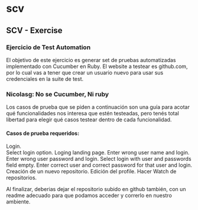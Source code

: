 # scv
## SCV - Exercise 


### Ejercicio de Test Automation

El objetivo de este ejercicio es generar set de pruebas automatizadas implementado
con Cucumber en Ruby. El website a testear es github.com, por lo cual vas a tener que crear
un usuario nuevo para usar sus credenciales en la suite de test.

### Nicolasg: No se Cucumber, Ni ruby

Los casos de prueba que se piden a continuación son una guía para acotar qué
funcionalidades nos interesa que estén testeadas, pero tenés total libertad para elegir qué
casos testear dentro de cada funcionalidad.

#### Casos de prueba requeridos:

 Login.   
 Select login option. 
 Loging landing page.
 Enter wrong user name and login.
 Enter wrong user password and login.
 Select login with user and passwords field empty.
 Enter correct user and correct password for that user and login.
 Creación de un nuevo repositorio.
 Edición del profile.
 Hacer Watch de repositorios.

Al finalizar, deberias dejar el repositorio subido en github también, con un readme
adecuado para que podamos acceder y correrlo en nuestro ambiente.
